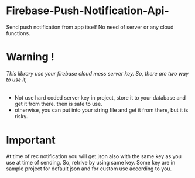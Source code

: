 # Firebase-Push-Notification-Api-
Send push notification from app itself No need of server or any cloud functions.

# Warning !
 ###### This library use your firebase cloud mess server key. So, there are two way to use it,
 - Not use hard coded server key in project, store it to your database and get it from there. then is safe to  use.
 - otherwise, you can put into your string file and get it from there, but it is risky.
 


# Important

At time of rec notification you will get json also with the same key as you use at time of sending. So, retrive by using same key.
Some key are in sample project for default json and for custom use according to you.


